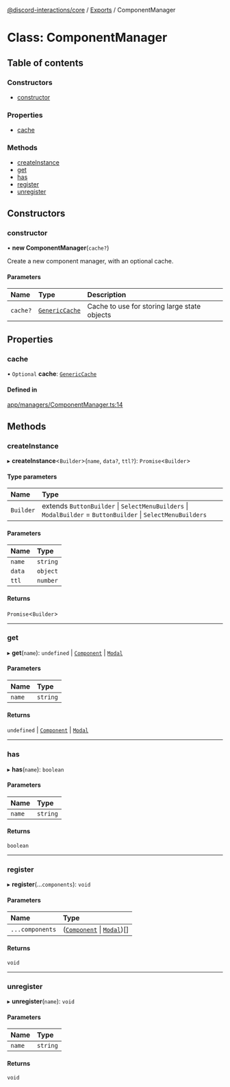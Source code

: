 [@discord-interactions/core](../README.md) / [Exports](../modules.md) / ComponentManager

# Class: ComponentManager

## Table of contents

### Constructors

- [constructor](ComponentManager.md#constructor)

### Properties

- [cache](ComponentManager.md#cache)

### Methods

- [createInstance](ComponentManager.md#createinstance)
- [get](ComponentManager.md#get)
- [has](ComponentManager.md#has)
- [register](ComponentManager.md#register)
- [unregister](ComponentManager.md#unregister)

## Constructors

### constructor

• **new ComponentManager**(`cache?`)

Create a new component manager, with an optional cache.

#### Parameters

| Name | Type | Description |
| :------ | :------ | :------ |
| `cache?` | [`GenericCache`](../interfaces/GenericCache.md) | Cache to use for storing large state objects |

## Properties

### cache

• `Optional` **cache**: [`GenericCache`](../interfaces/GenericCache.md)

#### Defined in

[app/managers/ComponentManager.ts:14](https://github.com/ssMMiles/discord-interactions/blob/e15756f/packages/core/src/app/managers/ComponentManager.ts#L14)

## Methods

### createInstance

▸ **createInstance**<`Builder`\>(`name`, `data?`, `ttl?`): `Promise`<`Builder`\>

#### Type parameters

| Name | Type |
| :------ | :------ |
| `Builder` | extends `ButtonBuilder` \| `SelectMenuBuilders` \| `ModalBuilder` = `ButtonBuilder` \| `SelectMenuBuilders` |

#### Parameters

| Name | Type |
| :------ | :------ |
| `name` | `string` |
| `data` | `object` |
| `ttl` | `number` |

#### Returns

`Promise`<`Builder`\>

___

### get

▸ **get**(`name`): `undefined` \| [`Component`](../modules.md#component) \| [`Modal`](Modal.md)

#### Parameters

| Name | Type |
| :------ | :------ |
| `name` | `string` |

#### Returns

`undefined` \| [`Component`](../modules.md#component) \| [`Modal`](Modal.md)

___

### has

▸ **has**(`name`): `boolean`

#### Parameters

| Name | Type |
| :------ | :------ |
| `name` | `string` |

#### Returns

`boolean`

___

### register

▸ **register**(...`components`): `void`

#### Parameters

| Name | Type |
| :------ | :------ |
| `...components` | ([`Component`](../modules.md#component) \| [`Modal`](Modal.md))[] |

#### Returns

`void`

___

### unregister

▸ **unregister**(`name`): `void`

#### Parameters

| Name | Type |
| :------ | :------ |
| `name` | `string` |

#### Returns

`void`
